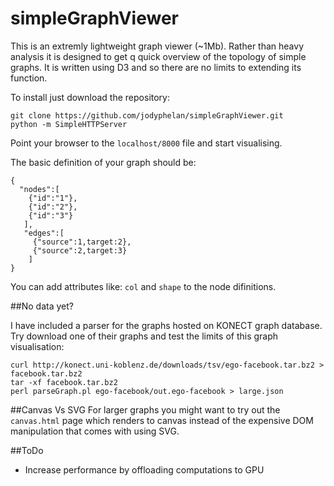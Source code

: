 # simpleGraphViewer

This is an extremly lightweight graph viewer (~1Mb). Rather than heavy analysis it is designed to get q quick overview of the topology of simple graphs. It is written using D3 and so there are no limits to extending its function.

To install just download the repository:
```
git clone https://github.com/jodyphelan/simpleGraphViewer.git
python -m SimpleHTTPServer
```
Point your browser to the ```localhost/8000``` file and start visualising.

The basic definition of your graph should be:
```
{
  "nodes":[
    {"id":"1"},
    {"id":"2"},
    {"id":"3"}
   ],
   "edges":[
     {"source":1,target:2},
     {"source":2,target:3}
    ]
}
```

You can add attributes like: ```col``` and ```shape``` to the node difinitions.


##No data yet?

I have included a parser for the graphs hosted on KONECT graph database. Try download one of their graphs and test the limits of this graph visualisation:
```
curl http://konect.uni-koblenz.de/downloads/tsv/ego-facebook.tar.bz2 > facebook.tar.bz2
tar -xf facebook.tar.bz2
perl parseGraph.pl ego-facebook/out.ego-facebook > large.json 
```

##Canvas Vs SVG
For larger graphs you might want to try out the ```canvas.html``` page which renders to canvas instead of the expensive DOM manipulation that comes with using SVG.

##ToDo
* Increase performance by offloading computations to GPU
